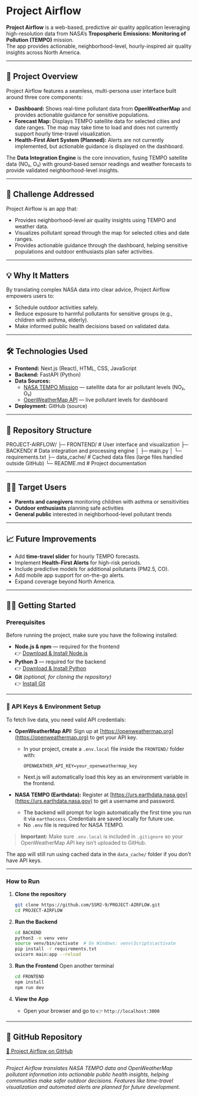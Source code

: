 # Project Airflow

**Project Airflow** is a web-based, predictive air quality application leveraging high-resolution data from NASA’s **Tropospheric Emissions: Monitoring of Pollution (TEMPO)** mission.  
The app provides actionable, neighborhood-level, hourly-inspired air quality insights across North America.

---

## 🚀 Project Overview

Project Airflow features a seamless, multi-persona user interface built around three core components:

- **Dashboard:** Shows real-time pollutant data from **OpenWeatherMap** and provides actionable guidance for sensitive populations.  
- **Forecast Map:** Displays TEMPO satellite data for selected cities and date ranges. The map may take time to load and does not currently support hourly time-travel visualization.  
- **Health-First Alert System (Planned):** Alerts are not currently implemented, but actionable guidance is displayed on the dashboard.

The **Data Integration Engine** is the core innovation, fusing TEMPO satellite data (NO₂, O₃) with ground-based sensor readings and weather forecasts to provide validated neighborhood-level insights.

---

## 🎯 Challenge Addressed

Project Airflow is an app that:

- Provides neighborhood-level air quality insights using TEMPO and weather data.  
- Visualizes pollutant spread through the map for selected cities and date ranges.  
- Provides actionable guidance through the dashboard, helping sensitive populations and outdoor enthusiasts plan safer activities.

---

## 💡 Why It Matters

By translating complex NASA data into clear advice, Project Airflow empowers users to:

- Schedule outdoor activities safely.  
- Reduce exposure to harmful pollutants for sensitive groups (e.g., children with asthma, elderly).  
- Make informed public health decisions based on validated data.

---

## 🛠️ Technologies Used

- **Frontend:** Next.js (React), HTML, CSS, JavaScript  
- **Backend:** FastAPI (Python)  
- **Data Sources:**  
  - [NASA TEMPO Mission](https://science.nasa.gov/mission/tempo/) — satellite data for air pollutant levels (NO₂, O₃)  
  - [OpenWeatherMap API](https://openweathermap.org) — live pollutant levels for dashboard  
- **Deployment:** GitHub (source)

---

## 📂 Repository Structure

PROJECT-AIRFLOW/
├─ FRONTEND/ # User interface and visualization
├─ BACKEND/ # Data integration and processing engine
│ ├─ main.py
│ └─ requirements.txt
├─ data_cache/ # Cached data files (large files handled outside GitHub)
└─ README.md # Project documentation


---

## 👩‍💻 Target Users

- **Parents and caregivers** monitoring children with asthma or sensitivities  
- **Outdoor enthusiasts** planning safe activities  
- **General public** interested in neighborhood-level pollutant trends  

---

## 📈 Future Improvements

- Add **time-travel slider** for hourly TEMPO forecasts.  
- Implement **Health-First Alerts** for high-risk periods.  
- Include predictive models for additional pollutants (PM2.5, CO).  
- Add mobile app support for on-the-go alerts.  
- Expand coverage beyond North America.  

---

## 🏃‍♂️ Getting Started

### Prerequisites

Before running the project, make sure you have the following installed:

- **Node.js & npm** — required for the frontend  
  👉 [Download & Install Node.js](https://nodejs.org/)  
- **Python 3** — required for the backend  
  👉 [Download & Install Python](https://www.python.org/downloads/)  
- **Git** *(optional, for cloning the repository)*  
  👉 [Install Git](https://git-scm.com/)

---

### 🔑 API Keys & Environment Setup

To fetch live data, you need valid API credentials:

- **OpenWeatherMap API:** Sign up at [https://openweathermap.org](https://openweathermap.org) to get your API key.  
  - In your project, create a `.env.local` file inside the `FRONTEND/` folder with:
    ```
    OPENWEATHER_API_KEY=your_openweathermap_key
    ```
  - Next.js will automatically load this key as an environment variable in the frontend.

- **NASA TEMPO (Earthdata):** Register at [https://urs.earthdata.nasa.gov](https://urs.earthdata.nasa.gov) to get a username and password.  
  - The backend will prompt for login automatically the first time you run it via `earthaccess`. Credentials are saved locally for future use.  
  - No `.env` file is required for NASA TEMPO.

> **Important:** Make sure `.env.local` is included in `.gitignore` so your OpenWeatherMap API key isn’t uploaded to GitHub.

The app will still run using cached data in the `data_cache/` folder if you don’t have API keys.

---

### How to Run

1. **Clone the repository**
    ```bash
    git clone https://github.com/SSM2-9/PROJECT-AIRFLOW.git
    cd PROJECT-AIRFLOW
    ```

2. **Run the Backend**
    ```bash
    cd BACKEND
    python3 -m venv venv
    source venv/bin/activate  # On Windows: venv\Scripts\activate
    pip install -r requirements.txt
    uvicorn main:app --reload
    ```

3. **Run the Frontend**
   Open another terminal
    ```bash
    cd FRONTEND
    npm install
    npm run dev
    ```

4. **View the App**
    - Open your browser and go to 👉 `http://localhost:3000`

---

## 🔗 GitHub Repository

[🔗 Project Airflow on GitHub](https://github.com/SSM2-9/PROJECT-AIRFLOW)

---

*Project Airflow translates NASA TEMPO data and OpenWeatherMap pollutant information into actionable public health insights, helping communities make safer outdoor decisions. Features like time-travel visualization and automated alerts are planned for future development.*

